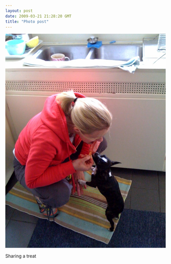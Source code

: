 ```yaml
---
layout: post
date: 2009-03-21 21:28:20 GMT
title: "Photo post"
---
```

![travisj](/images/34f241322161308acd990e20d013e7d63945bb3c27a3166d290c1f2756062e18.jpg)

Sharing a treat